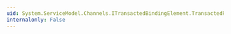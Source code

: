 ```yaml
---
uid: System.ServiceModel.Channels.ITransactedBindingElement.TransactedReceiveEnabled
internalonly: False
---
```

